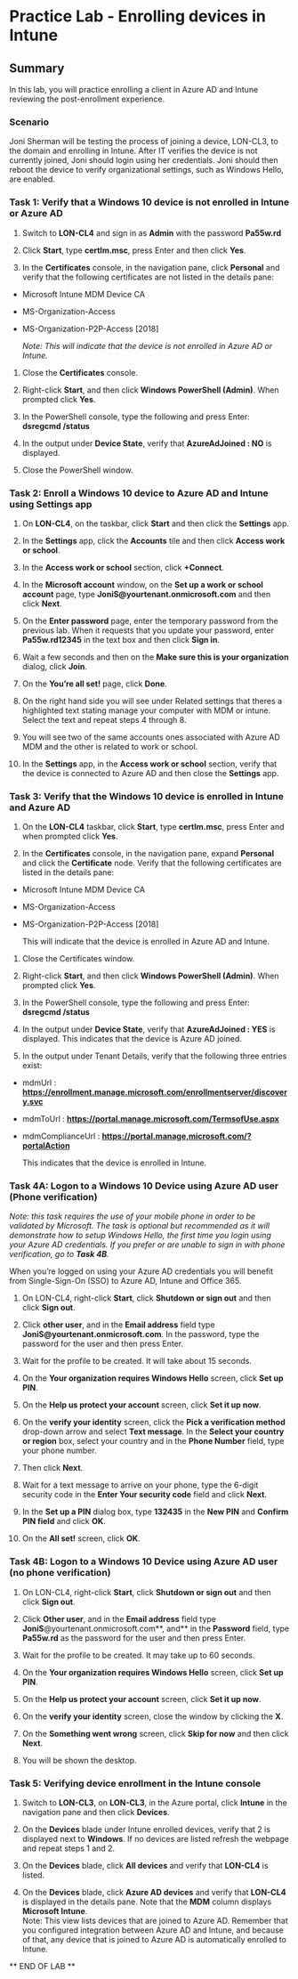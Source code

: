 # Practice Lab - Enrolling devices in Intune

## Summary

In this lab, you will practice enrolling a client in Azure AD and Intune reviewing the post-enrollment experience.

### Scenario

Joni Sherman will be testing the process of joining a device, LON-CL3, to the domain and enrolling in Intune. After IT verifies the device is not currently joined, Joni should login using her credentials. 
Joni should then reboot the device to verify organizational settings, such as Windows Hello, are enabled. 

### Task 1: Verify that a Windows 10 device is not enrolled in Intune or Azure AD

1.  Switch to **LON-CL4** and sign in as **Admin** with the password
    **Pa55w.rd**

2.  Click **Start**, type **certlm.msc**, press Enter and then click **Yes**.

3.  In the **Certificates** console, in the navigation pane, click **Personal**
    and verify that the following certificates are not listed in the details
    pane:

-   Microsoft Intune MDM Device CA

-   MS-Organization-Access

-   MS-Organization-P2P-Access [2018]

    _Note: This will indicate that the device is not enrolled in Azure AD or Intune._

1.  Close the **Certificates** console.

2.  Right-click **Start**, and then click **Windows PowerShell (Admin)**. When
    prompted click **Yes**.

3.  In the PowerShell console, type the following and press Enter: **dsregcmd
    /status**

4.  In the output under **Device State**, verify that **AzureAdJoined : NO** is
    displayed.

5.  Close the PowerShell window.

### Task 2: Enroll a Windows 10 device to Azure AD and Intune using Settings app

1.  On **LON-CL4**, on the taskbar, click **Start** and then click the
    **Settings** app.

2.  In the **Settings** app, click the **Accounts** tile and then click **Access
    work or school**.

3.  In the **Access work or school** section, click **+Connect**.

4.  In the **Microsoft account** window, on the **Set up a work or school
    account** page, type **JoniS\@yourtenant.onmicrosoft.com** and then click
    **Next**.

5.  On the **Enter password** page, enter the temporary password from the
    previous lab. When it requests that you update your password, enter
    **Pa55w.rd12345** in the text box and then click **Sign in**.

6.  Wait a few seconds and then on the **Make sure this is your organization**
    dialog, click **Join**.

7.  On the **You’re all set!** page, click **Done**.

8.  On the right hand side you will see under Related settings that theres a
    highlighted text stating manage your computer with MDM or intune. Select the
    text and repeat steps 4 through 8.

9.  You will see two of the same accounts ones associated with Azure AD MDM and
    the other is related to work or school.

10. In the **Settings** app, in the **Access work or school** section, verify
    that the device is connected to Azure AD and then close the **Settings**
    app.

### Task 3: Verify that the Windows 10 device is enrolled in Intune and Azure AD

1.  On the **LON-CL4** taskbar, click **Start**, type **certlm.msc**, press
    Enter and when prompted click **Yes**.

2.  In the **Certificates** console, in the navigation pane, expand **Personal**
    and click the **Certificate** node. Verify that the following certificates
    are listed in the details pane:

-   Microsoft Intune MDM Device CA

-   MS-Organization-Access

-   MS-Organization-P2P-Access [2018]

    This will indicate that the device is enrolled in Azure AD and Intune.

1.  Close the Certificates window.

2.  Right-click **Start**, and then click **Windows PowerShell (Admin)**. When
    prompted click **Yes**.

3.  In the PowerShell console, type the following and press Enter: **dsregcmd
    /status**

4.  In the output under **Device State**, verify that **AzureAdJoined : YES** is
    displayed. This indicates that the device is Azure AD joined.

5.  In the output under Tenant Details, verify that the following three entries
    exist:

-   mdmUrl :
    **https://enrollment.manage.microsoft.com/enrollmentserver/discovery.svc**

-   mdmToUrl : **https://portal.manage.microsoft.com/TermsofUse.aspx**

-   mdmComplianceUrl : **https://portal.manage,microsoft.com/?portalAction**

    This indicates that the device is enrolled in Intune.

### Task 4A: Logon to a Windows 10 Device using Azure AD user (Phone verification)

_Note: this task requires the use of your mobile phone in order to be validated by Microsoft. The task is optional but recommended as it will demonstrate how to setup Windows Hello, the first time you login using your Azure AD credentials. If you prefer or are unable to sign in with phone verification, go to **Task 4B**._

When you’re logged on using your Azure AD credentials you will benefit from
Single-Sign-On (SSO) to Azure AD, Intune and Office 365.

1.  On LON-CL4, right-click **Start**, click **Shutdown or sign out** and then
    click **Sign out**.

2.  Click **other user**, and in the **Email address** field type
    **JoniS\@yourtenant.onmicrosoft.com**. In the password, type the password
    for the user and then press Enter.

3.  Wait for the profile to be created. It will take about 15 seconds.

4.  On the **Your organization requires Windows Hello** screen, click **Set up
    PIN**.

5.  On the **Help us protect your account** screen, click **Set it up now**.

6.  On the **verify your identity** screen, click the **Pick a verification
    method** drop-down arrow and select **Text message**. In the **Select your
    country or region** box, select your country and in the **Phone Number**
    field, type your phone number.

7.  Then click **Next**.

8.  Wait for a text message to arrive on your phone, type the 6-digit security
    code in the **Enter Your security code** field and click **Next**.

9.  In the **Set up a PIN** dialog box, type **132435** in the **New PIN** and
    **Confirm PIN field** and click **OK**.

10. On the **All set!** screen, click **OK**.

### Task 4B: Logon to a Windows 10 Device using Azure AD user (no phone verification)

1.  On LON-CL4, right-click **Start**, click **Shutdown or sign out** and then
    click **Sign out**.

2.  Click **Other user**, and in the **Email address** field type
    **JoniS**\@yourtenant.onmicrosoft.com**, and** in the **Password** field,
    type **Pa55w.rd** as the password for the user and then press Enter.

3.  Wait for the profile to be created. It may take up to 60 seconds.

4.  On the **Your organization requires Windows Hello** screen, click **Set up
    PIN**.

5.  On the **Help us protect your account** screen, click **Set it up now**.

6.  On the **verify your identity** screen, close the window by clicking the
    **X**.

7.  On the **Something went wrong** screen, click **Skip for now** and then
    click **Next**.

8.  You will be shown the desktop.

### Task 5: Verifying device enrollment in the Intune console

1.  Switch to **LON-CL3**, on **LON-CL3**, in the Azure portal, click **Intune**
    in the navigation pane and then click **Devices**.

2.  On the **Devices** blade under Intune enrolled devices, verify that 2 is
    displayed next to **Windows**. If no devices are listed refresh the webpage
    and repeat steps 1 and 2.

3.  On the **Devices** blade, click **All devices** and verify that **LON-CL4**
    is listed.

4.  On the **Devices** blade, click **Azure AD devices** and verify that
    **LON-CL4** is displayed in the details pane. Note that the **MDM** column
    displays **Microsoft Intune**.  
    Note: This view lists devices that are joined to Azure AD. Remember that you
    configured integration between Azure AD and Intune, and because of that, any
    device that is joined to Azure AD is automatically enrolled to Intune.

** END OF LAB **